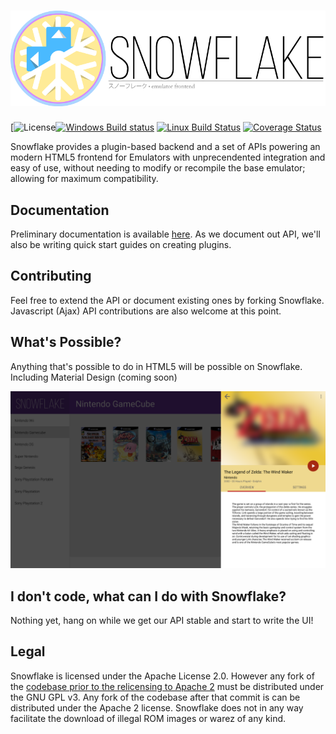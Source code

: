 ![Snowflake](branding/Snowflake-Banner-Katakana-256.png) 
=========
[![License](https://img.shields.io/badge/license-Apache-blue.svg)[![Windows Build status](https://ci.appveyor.com/api/projects/status/mhei9fdtja5j04kk)](https://ci.appveyor.com/project/RonnChyran/snowflake) [![Linux Build Status](https://travis-ci.org/SnowflakePowered/snowflake.svg?branch=master)](https://travis-ci.org/SnowflakePowered/snowflake) [![Coverage Status](https://coveralls.io/repos/SnowflakePowered/snowflake/badge.svg?branch=master)](https://coveralls.io/r/SnowflakePowered/snowflake?branch=master)


Snowflake provides a plugin-based backend and a set of APIs powering an modern HTML5 frontend for Emulators with unprecendented integration and easy of use, without needing to modify or recompile the base emulator; allowing for maximum compatibility.


Documentation
-------------
Preliminary documentation is available [here](http://snowflakepowe.red/doc/html/). As we document out API, we'll also be writing quick start guides on creating plugins.

Contributing
------------
Feel free to extend the API or document existing ones by forking Snowflake. Javascript (Ajax) API contributions are also welcome at this point. 

What's Possible?
----------------
Anything that's possible to do in HTML5 will be possible on Snowflake. Including Material Design (coming soon)

![mockup](branding/mockups/ngcopen.png)

I don't code, what can I do with Snowflake?
-------------------------------------------
Nothing yet, hang on while we get our API stable and start to write the UI!

Legal
-----
Snowflake is licensed under the Apache License 2.0. However any fork of the [codebase prior to the relicensing to Apache 2](https://github.com/snowflake-frontend/snowflake/commit/b0286553ec0887ce406420827a2ba0c20aa78117#diff-d41d8cd98f00b204e9800998ecf8427e) must be distributed under the GNU GPL v3. Any fork of the codebase after that commit is can be distributed under the Apache 2 license. Snowflake does not in any way facilitate the download of illegal ROM images or warez of any kind. 
